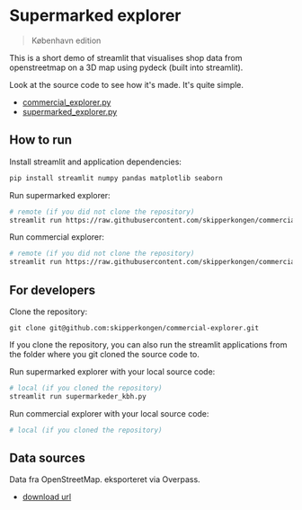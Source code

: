 # Supermarked explorer

> København edition

This is a short demo of streamlit that visualises shop data from openstreetmap
on a 3D map using pydeck (built into streamlit).

Look at the source code to see how it's made. It's quite simple.

- [commercial_explorer.py](./commercial_explorer.py)
- [supermarked_explorer.py](./supermarked_explorer.py)

## How to run

Install streamlit and application dependencies:

```bash
pip install streamlit numpy pandas matplotlib seaborn
```

Run supermarked explorer:

```bash
# remote (if you did not clone the repository)
streamlit run https://raw.githubusercontent.com/skipperkongen/commercial-explorer/main/supermarked_explorer.py
```

Run commercial explorer:

```bash
# remote (if you did not clone the repository)
streamlit run https://raw.githubusercontent.com/skipperkongen/commercial-explorer/main/commercial_explorer.py
```

## For developers

Clone the repository:

```
git clone git@github.com:skipperkongen/commercial-explorer.git
```

If you clone the repository, you can also run the streamlit applications from the folder
where you git cloned the source code to.

Run supermarked explorer with your local source code:

```bash
# local (if you cloned the repository)
streamlit run supermarkeder_kbh.py
```

Run commercial explorer with your local source code:

```bash
# local (if you cloned the repository)
```

## Data sources

Data fra OpenStreetMap. eksporteret via Overpass.

- [download url](https://overpass-api.de/api/map?bbox=12.5292,55.6599,12.6433,55.6979)
